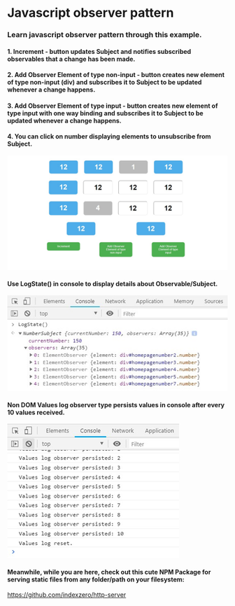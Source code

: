 # Javascript observer pattern

### Learn javascript observer pattern through this example.

#### 1. Increment - button updates Subject and notifies subscribed observables that a change has been made.
#### 2. Add Observer Element of type non-input - button creates new element of type non-input (div) and subscribes it to Subject to be updated whenever a change happens.
#### 3. Add Observer Element of type input - button creates new element of type input with one way binding and subscribes it to Subject to be updated whenever a change happens.
#### 4. You can click on number displaying elements to unsubscribe from Subject.

![img](screenshot.jpg)

#### Use LogState() in console to display details about Observable/Subject.

![img](screenshot2.jpg)

#### Non DOM Values log observer type persists values in console after every 10 values received.

![img](screenshot3.jpg)

#### Meanwhile, while you are here, check out this cute NPM Package for serving static files from any folder/path on your filesystem:
https://github.com/indexzero/http-server








